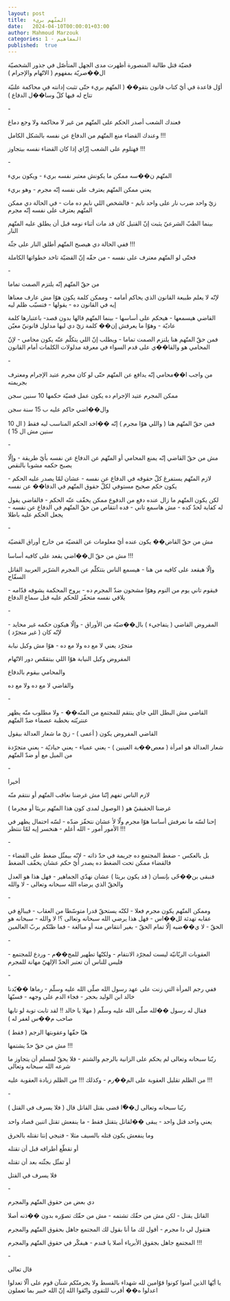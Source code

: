```yaml
---
layout: post
title:  المتّهم بريء
date:   2024-04-10T00:00:01+03:00
author: Mahmoud Marzouk
categories: 1 - المفاهيم
published:  true
---
```

قضيّة قتل طالبة المنصورة أظهرت مدى الجهل المتأصّل في جذور الشخصيّة ال��صريّة
بمفهوم ( الاتّهام والإجرام )

أوّل قاعدة في أيّ كتاب قانون بتقو�� ( المتّهم بريء حتّى تثبت إدانته في
محاكمة علنيّة تتاح له فيها كلّ وسا��ل الدفاع )

\-

فعندك الشعب أصدر الحكم على المتّهم من غير لا محاكمة ولا وجع
دماغ

وعندك القضاء منع المتّهم من الدفاع عن نفسه بالشكل الكامل !!!

فهتلوم على الشعب إزّاي إذا كان القضاء نفسه بيتجاوز !!!

\-

المتّهم ن��سه ممكن ما يكونش معتبر نفسه بريء - ويكون بريء

يعني ممكن المتّهم يعترف على نفسه إنّه مجرم - وهو بريء

زيّ واحد ضرب نار على واحد نايم - فالشخص اللي نايم ده مات - في الحالة دي
ممكن المتّهم يعترف على نفسه إنّه مجرم

بينما الطبّ الشرعيّ يثبت إنّ القتيل كان قد مات أثناء نومه قبل أن يطلق عليه
المتّهم النار

ففي الحالة دي هيصبح المتّهم أطلق النار على جثّة !!!

فحتّى لو المتّهم معترف على نفسه - من حقّه إنّ القضيّة تاخد خطواتها
الكاملة

\-

من حقّ المتّهم إنّه يلتزم الصمت تماما

لإنّه لا يعلم طبيعة القانون الذي يحاكم أمامه - وممكن كلمة يكون هوّا مش
عارف معناها إيه في القانون ده - يقولها - فتسبّب ظلم ليه

القاضي هيسمعها - هيحكم على أساسها - بينما المتّهم قالها بدون قصد-
باعتبارها كلمة عاديّة - وهوّا ما يعرفش إن�� كلمة زيّ دي ليها مدلول قانونيّ
معيّن

فمن حقّ المتّهم هنا يلتزم الصمت تماما - ويطلب إنّ اللي يتكلّم عنّه يكون
محامي - لإنّ المحامي هو والقا��ي على قدم السواء في معرفة مدلولات الكلمات
أمام القانون

\-

من واجب ا��محامي إنّه يدافع عن المتّهم حتّى لو كان مجرم عتيد الإجرام ومعترف
بجريمته

ممكن المجرم عتيد الإجرام ده يكون عمل قضيّة حكمها 10 سنين سجن

وال��اضي حاكم عليه ب 15 سنة سجن

فمن حقّ المتّهم هنا ( واللي هوّا مجرم ) إنّه ��اخد الحكم المناسب ليه فقط (
ال 10 سنين مش ال 15 )

\-

مش من حقّ القاضي إنّه يمنع المحامي أو المتّهم عن الدفاع عن نفسه بأيّ
طريقة - وإلّا يصبح حكمه مشوبا بالنقص

لازم المتّهم يستفرغ كلّ حقوقه في الدفاع عن نفسه - عشان لمّا يصدر عليه
الحكم - يكون حكم صحيح مستوفي لكلّ حقوق المتّهم في الدفا�� عن
نفسه

لكن يكون المتّهم ما زال عنده دفع من الدفوع ممكن يخفّف عنّه الحكم - فالقاضي
يقول له كفاية لحدّ كده - مش هاسمع تاني - فده انتقاص من حقّ المتّهم في
الدفاع عن نفسه - يجعل الحكم عليه باطلا

\-

مش من حقّ القاض�� يكون عنده أيّ معلومات عن القضيّة من خارج أوراق
القضيّة

مش من حقّ ال��اضي يقعد على كافيه أساسا !!!

وإلّا هيقعد على كافيه من هنا - هيسمع الناس بتتكلّم عن المجرم الشرّير
العربيد القاتل السفّاح

فيقوم تاني يوم من النوم وهوّا مشحون ضدّ المجرم ده - يروح المحكمة يشوفه
قدّامه - يلاقي نفسه متحفّز للحكم عليه قبل سماع الدفاع

\-

المفروض القاضي ( يتفاجيء ) بال��ضيّة من الأوراق - وإلّا هيكون حكمه غير
محايد - لإنّه كان ( غير متجرّد )

متجرّد يعني لا مع ده ولا مع ده - هوّا مش وكيل نيابة

المفروض وكيل النيابة هوّا اللي بيتقمّص دور الاتّهام

والمحامي بيقوم بالدفاع

والقاضي لا مع ده ولا مع ده

\-

القاضي مش البطل اللي جاي ينتقم للمجتمع من المتّه�� - ولا مطلوب منّه يظهر
عنتريّته بخطبة عصماء ضدّ المتّهم

القاضي المفروض يكون ( أعمى ) - زيّ ما شعار العدالة بيقول

شعار العدالة هو امرأة ( معص��بة العينين ) - يعني عمياء - يعني
حياديّة - يعني متجرّدة من الميل مع أو ضدّ المتّهم

\-

أخيرا

لازم الناس تفهم إنّنا مش غرضنا نعاقب المتّهم أو ننتقم منّه

غرضنا الحقيقيّ هو ( الوصول لمدى كون هذا المتّهم بريئا أو
مجرما )

إحنا لسّه ما نعرفش أساسا هوّا مجرم ولّا لأ عشان نتحفّز ضدّه - لسّه احتمال
يظهر في الأمور أمور - الله أعلم - هنخسر إيه لمّا ننتظر !!!

\-

بل بالعكس - ضغط المجتمع ده جريمة في حدّ ذاته - لإنّه بيمثّل ضغط على
القضاء - فالقضاء ممكن تحت الضغط ده يصدر أيّ حكم عشان يخفّف
الضغط

فنبقى بن��حّى بإنسان ( قد يكون بريئا ) عشان نهدّي الجماهير - فهل هذا هو
العدل والحقّ الذي يرضاه الله سبحانه وتعالى - لا والله

\-

وممكن المتّهم يكون مجرم فعلا - لكنّه يستحقّ قدرا متوسّطا من العقاب - فيبالغ
في عقابه تهدئة لل��اس - فهل هذا يرضي الله سبحانه وتعالى ؟! لا والله -
سبحانه هو الحقّ - لا ي��ضيه إلّا تمام الحقّ - بغير انتقاص منه أو مبالغة -
فما ظنّكم بربّ العالمين

\-

العقوبات الربّانيّة ليست لمجرّد الانتقام - ولكنّها تطهير للمج��م - وردع
للمجتمع - فليس للناس أن تعتبر الحدّ الإلهيّ مهانة للمجرم

\-

ففي رجم المرأة التي زنت على عهد رسول الله صلّى الله عليه وسلّم - رماها
��يّدنا خالد ابن الوليد بحجر - فجاء الدم على وجهه - فسبّها

فقال له رسول ��لله صلّى الله عليه وسلّم ( مهلا يا خالد !! لقد تابت توبة لو
تابها صاحب م��س لغفر له )

هيّا حقّها وعقوبتها الرجم ( فقط )

مش من حقّ حدّ يشتمها !!!

ربّنا سبحانه وتعالى لم يحكم على الزانية بالرجم والشتم - فلا يحقّ لمسلم أن
يتجاوز ما شرعه الله سبحانه وتعالى

من الظلم تقليل العقوبة على الم��رم - وكذلك !!! من الظلم زيادة العقوبة
عليه !!!

\-

ربّنا سبحانه وتعالى ل��ّا قضى بقتل القاتل قال ( فلا يسرف في
القتل )

يعني واحد قتل واحد - يبقى ��لقاتل يتقتل فقط - ما ينفعش تقتل اتنين قصاد
واحد

وما ينفعش يكون قتله بالسيف مثلا - فتيجي إنتا تقتله بالحرق

أو تقطّع أطرافه قبل أن تقتله

أو تمثّل بجثّته بعد أن تقتله

فلا يسرف في القتل

\-

دي بعض من حقوق المتّهم والمجرم

القاتل يقتل - لكن مش من حقّك تشتمه - مش من حقّك تصوّره بدون ��ذنه
أصلا

هتقول لي دا مجرم - أقول لك ما أنا بقول لك المجتمع جاهل بحقوق المتّهم
والمجرم

المجتمع جاهل بجقوق الأبرياء أصلا يا فندم - هيفكّر في حقوق المتّهم
والمجرم !!!

\-

قال تعالى

يا أيّها الذين آمنوا كونوا قوّامين لله شهداء بالقسط ولا يجرمنّكم شنآن قوم
على ألّا تعدلوا اعدلوا ه�� أقرب للتقوى واتّقوا الله إنّ الله خبير بما
تعملون
